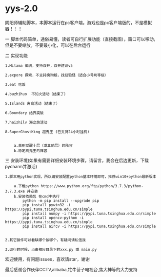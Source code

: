 # yys-2.0
阴阳师辅助脚本，本脚本运行在pc客户端，游戏也是pc客户端版的，不是模拟器！！！

一 脚本代码简单，通俗易懂，读者可自行扩展功能（直接截图），窗口可以移动，但是不要缩放，不要最小化，可以在后台运行

二 实现功能
    
    1.Mitama 御魂，支持双开，双开建议v5
    
    2.expore 探索，不支持换狗粮，找经验怪（适合小号刷等级）
    
    3.eat 吃饭 
    
    4.buzhihuo  不知火活动（结束了）
    
    5.Islands 离岛活动（结束了）
    
    6.Boundary 结界突破 
    
    7.haizhilv 海之旅活动
    
    8.SuperGhostKing 超鬼王 (已支持24小时挂机)
    
        
        a.单刷觉醒十层（或其他层）的阵容
        b.稳定刷鬼王的阵容

三 安装环境(如果有需要详细安装环境步骤，请留言，我会在后边更新，下载pycharm并激活)
    
    1.脚本用python实现，所以请安装配置python基本环境即可，推荐win10+python最新版本
    
        a.下载python https://www.python.org/ftp/python/3.7.3/python-3.7.3.exe 并安装
        b.安装依赖包 在cmd中执行 
            python -m pip install --upgrade pip
            pip install pywin32 -i https://pypi.tuna.tsinghua.edu.cn/simple
            pip install numpy -i https://pypi.tuna.tsinghua.edu.cn/simple
            pip install opencv-python -i https://pypi.tuna.tsinghua.edu.cn/simple
            pip install aircv -i https://pypi.tuna.tsinghua.edu.cn/simple
        
    
    2.其它插件可以看缺哪个按哪个，有疑问请私信我
    
    3.运行的时候，点击相应目录下的xxx.py 或 main.py
    
    
欢迎使用，有问题issues，喜欢请star，谢谢

最后感谢合作伙伴CCTV,alibaba,牤牛营子电视台,焦大神等的大力支持
        
     
